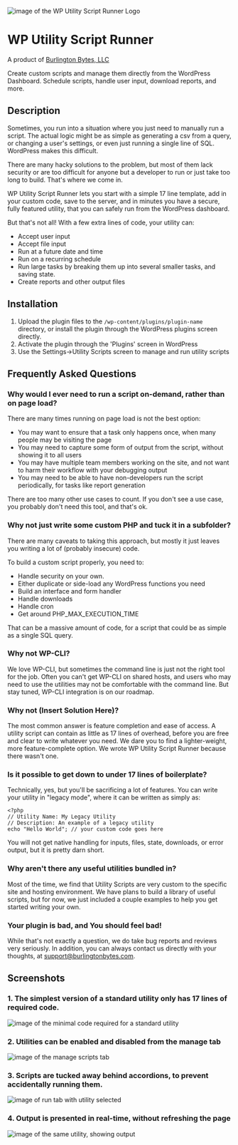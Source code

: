 ![image of the WP Utility Script Runner Logo](https://i.imgur.com/aZGkKRL.png)

# WP Utility Script Runner
A product of [Burlington Bytes, LLC](https://www.burlingtonbytes.com)

Create custom scripts and manage them directly from the WordPress Dashboard.
Schedule scripts, handle user input, download reports, and more.


## Description

Sometimes, you run into a situation where you just need to manually run a
script. The actual logic might be as simple as generating a csv from a query,
or changing a user's settings, or even just running a single line of SQL.
WordPress makes this difficult.

There are many hacky solutions to the problem, but most of them lack security
or are too difficult for anyone but a developer to run or just take too long to
build. That's where we come in.

WP Utility Script Runner lets you start with a simple 17 line template, add in
your custom code, save to the server, and in minutes you have a secure, fully
featured utility, that you can safely run from the WordPress dashboard.

But that's not all! With a few extra lines of code, your utility can:

*   Accept user input
*   Accept file input
*   Run at a future date and time
*   Run on a recurring schedule
*   Run large tasks by breaking them up into
several smaller tasks, and saving state.
*   Create reports and other output files


## Installation

1. Upload the plugin files to the `/wp-content/plugins/plugin-name` directory, or install the plugin through the WordPress plugins screen directly.
1. Activate the plugin through the 'Plugins' screen in WordPress
1. Use the Settings->Utility Scripts screen to manage and run utility scripts



## Frequently Asked Questions


### Why would I ever need to run a script on-demand, rather than on page load?

There are many times running on page load is not the best option:

*   You may want to ensure that a task only happens once, when many people may be visiting the page
*   You may need to capture some form of output from the script, without showing it to all users
*   You may have multiple team members working on the site, and not want to harm their workflow with your debugging output
*   You may need to be able to have non-developers run the script periodically, for tasks like report generation

There are too many other use cases to count. If you don't see a use case, you
probably don't need this tool, and that's ok.


### Why not just write some custom PHP and tuck it in a subfolder?

There are many caveats to taking this approach, but mostly it just leaves you
writing a lot of (probably insecure) code.

To build a custom script properly, you need to:

*   Handle security on your own.
*   Either duplicate or side-load any WordPress functions you need
*   Build an interface and form handler
*   Handle downloads
*   Handle cron
*   Get around PHP_MAX_EXECUTION_TIME

That can be a massive amount of code, for a script that could be as simple as a
single SQL query.


### Why not WP-CLI?

We love WP-CLI, but sometimes the command line is just not the right tool for the job.
Often you can't get WP-CLI on shared hosts, and users who may need to use the
utilities may not be comfortable with the command line. But stay tuned, WP-CLI
integration is on our roadmap.


### Why not (Insert Solution Here)?

The most common answer is feature completion and ease of access. A utility script
can contain as little as 17 lines of overhead, before you are free and clear to
write whatever you need. We dare you to find a lighter-weight, more
feature-complete option. We wrote WP Utility Script Runner because there wasn't
one.


### Is it possible to get down to under 17 lines of boilerplate?

Technically, yes, but you'll be sacrificing a lot of features. You can write your
utility in "legacy mode", where it can be written as simply as:

```
<?php
// Utility Name: My Legacy Utility
// Description: An example of a legacy utility
echo "Hello World"; // your custom code goes here
```

You will not get native handling for inputs, files, state, downloads, or error
output, but it is pretty darn short.


### Why aren't there any useful utilities bundled in?

Most of the time, we find that Utility Scripts are very custom to the specific
site and hosting environment. We have plans to build a library of useful scripts,
but for now, we just included a couple examples to help you get started writing
your own.


### Your plugin is bad, and You should feel bad!

While that's not exactly a question, we do take bug reports and reviews very
seriously. In addition, you can always contact us directly with your thoughts, at
support@burlingtonbytes.com.


## Screenshots

### 1. The simplest version of a standard utility only has 17 lines of required code.
![image of the minimal code required for a standard utility](https://i.imgur.com/1aISZYL.png)

### 2. Utilities can be enabled and disabled from the manage tab
![image of the manage scripts tab](https://i.imgur.com/6EZaORo.png)

### 3. Scripts are tucked away behind accordions, to prevent accidentally running them.
![image of run tab with utility selected](https://i.imgur.com/IYAqKku.png)

### 4. Output is presented in real-time, without refreshing the page
![image of the same utility, showing output](https://i.imgur.com/kVMX6Us.png)
